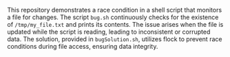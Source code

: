 This repository demonstrates a race condition in a shell script that monitors a file for changes.  The script `bug.sh` continuously checks for the existence of `/tmp/my_file.txt` and prints its contents. The issue arises when the file is updated while the script is reading, leading to inconsistent or corrupted data. The solution, provided in `bugSolution.sh`, utilizes flock to prevent race conditions during file access, ensuring data integrity.